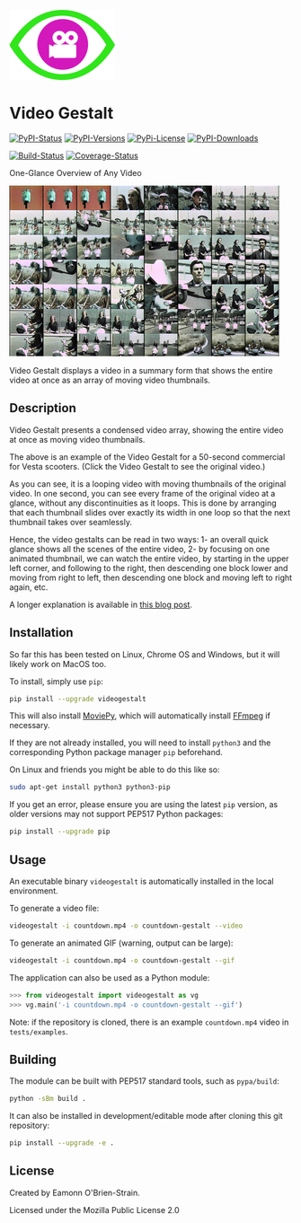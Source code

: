 ![videogestalt-logo][6]
# Video Gestalt

[![PyPI-Status][1]][2] [![PyPI-Versions][3]][2] [![PyPi-License][4]][2] [![PyPI-Downloads][5]][2]

[![Build-Status][7]][8] [![Coverage-Status][9]][10]

One-Glance Overview of Any Video

[![Example video gestalt: Vespa-Scooter-Commercial][11]][12]

Video Gestalt displays a video in a summary form that shows the entire video at once as an array of moving video thumbnails.

## Description

Video Gestalt presents a condensed video array, showing the entire video at once as moving video thumbnails.

The above is an example of the Video Gestalt for a 50-second commercial for Vesta scooters. (Click the Video Gestalt to see the original video.)

As you can see, it is a looping video with moving thumbnails of the original video. In one second, you can see every frame of the original video at a glance, without any discontinuities as it loops. This is done by arranging that each thumbnail slides over exactly its width in one loop so that the next thumbnail takes over seamlessly.

Hence, the video gestalts can be read in two ways: 1- an overall quick glance shows all the scenes of the entire video, 2- by focusing on one animated thumbnail, we can watch the entire video, by starting in the upper left corner, and following to the right, then descending one block lower and moving from right to left, then descending one block and moving left to right again, etc.

A longer explanation is available in [this blog post](https://eamonn.org/video-gestalt-one-glance-overview-of-a-video).

## Installation

So far this has been tested on Linux, Chrome OS and Windows, but it will likely work on MacOS too.

To install, simply use `pip`:

```bash
pip install --upgrade videogestalt
```

This will also install [MoviePy](https://zulko.github.io/moviepy/), which will automatically install [FFmpeg](https://ffmpeg.org/) if necessary.

If they are not already installed, you will need to install `python3` and the corresponding Python package manager `pip` beforehand.

On Linux and friends you might be able to do this like so:
```bash
sudo apt-get install python3 python3-pip
```

If you get an error, please ensure you are using the latest `pip` version, as older versions may not support PEP517 Python packages:

```bash
pip install --upgrade pip
```

## Usage

An executable binary `videogestalt` is automatically installed in the local environment.

To generate a video file:

```bash
videogestalt -i countdown.mp4 -o countdown-gestalt --video
```

To generate an animated GIF (warning, output can be large):

```bash
videogestalt -i countdown.mp4 -o countdown-gestalt --gif
```

The application can also be used as a Python module:

```python
>>> from videogestalt import videogestalt as vg
>>> vg.main('-i countdown.mp4 -o countdown-gestalt --gif')
```

Note: if the repository is cloned, there is an example `countdown.mp4` video in `tests/examples`.

## Building

The module can be built with PEP517 standard tools, such as `pypa/build`:

```bash
python -sBm build .
```

It can also be installed in development/editable mode after cloning this git repository:

```bash
pip install --upgrade -e .
```

## License

Created by Eamonn O'Brien-Strain.

Licensed under the Mozilla Public License 2.0

[1]: https://img.shields.io/pypi/v/videogestalt.svg
[2]: https://pypi.org/project/videogestalt
[3]: https://img.shields.io/pypi/pyversions/videogestalt.svg?logo=python&logoColor=white
[4]: https://img.shields.io/pypi/l/videogestalt.svg
[5]: https://img.shields.io/pypi/dm/videogestalt.svg?label=pypi%20downloads&logo=python&logoColor=white
[6]: https://raw.githubusercontent.com/eobrain/videogestalt/main/resources/videogestalt_logo.png
[7]: https://github.com/eobrain/videogestalt/actions/workflows/ci-build.yml/badge.svg?event=push
[8]: https://github.com/eobrain/videogestalt/actions/workflows/ci-build.yml
[9]: https://codecov.io/github/eobrain/videogestalt/coverage.svg?branch=master
[10]: https://codecov.io/github/eobrain/videogestalt?branch=master
[11]: https://raw.githubusercontent.com/eobrain/videogestalt/main/resources/vespa-commercial-gestalt.gif
[12]: https://ia904607.us.archive.org/11/items/vespa-scooter-commercial/Vespa%20Scooter%20Commercial.mp4

